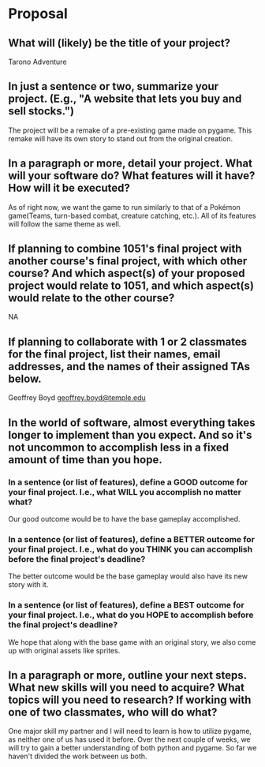 # Proposal

## What will (likely) be the title of your project?

Tarono Adventure

## In just a sentence or two, summarize your project. (E.g., "A website that lets you buy and sell stocks.")

The project will be a remake of a pre-existing game made on pygame. This remake will have its own story to stand out from the original creation.

## In a paragraph or more, detail your project. What will your software do? What features will it have? How will it be executed?

As of right now, we want the game to run similarly to that of a Pokémon game(Teams, turn-based combat, creature catching, etc.). All of its features will follow the same theme as well.

## If planning to combine 1051's final project with another course's final project, with which other course? And which aspect(s) of your proposed project would relate to 1051, and which aspect(s) would relate to the other course?

NA

## If planning to collaborate with 1 or 2 classmates for the final project, list their names, email addresses, and the names of their assigned TAs below.

Geoffrey Boyd
geoffrey.boyd@temple.edu

## In the world of software, almost everything takes longer to implement than you expect. And so it's not uncommon to accomplish less in a fixed amount of time than you hope.

### In a sentence (or list of features), define a GOOD outcome for your final project. I.e., what WILL you accomplish no matter what?

Our good outcome would be to have the base gameplay accomplished.

### In a sentence (or list of features), define a BETTER outcome for your final project. I.e., what do you THINK you can accomplish before the final project's deadline?

The better outcome would be the base gameplay would also have its new story with it.

### In a sentence (or list of features), define a BEST outcome for your final project. I.e., what do you HOPE to accomplish before the final project's deadline?

We hope that along with the base game with an original story, we also come up with original assets like sprites. 

## In a paragraph or more, outline your next steps. What new skills will you need to acquire? What topics will you need to research? If working with one of two classmates, who will do what?

One major skill my partner and I will need to learn is how to utilize pygame, as neither one of us has used it before. Over the next couple of weeks, we will try to gain a better understanding of both python and pygame. So far we haven't divided the work between us both.
